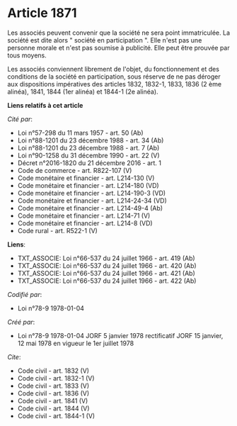 # Article 1871

Les associés peuvent convenir que la société ne sera point immatriculée. La société est dite alors " société en participation
". Elle n'est pas une personne morale et n'est pas soumise à publicité. Elle peut être prouvée par tous moyens. 

Les associés conviennent librement de l'objet, du fonctionnement et des conditions de la société en participation, sous
réserve de ne pas déroger aux dispositions impératives des articles 1832, 1832-1, 1833, 1836 (2 ème alinéa), 1841, 1844 (1er
alinéa) et 1844-1 (2e alinéa).

**Liens relatifs à cet article**

_Cité par_:

  - Loi n°57-298 du 11 mars 1957 - art. 50 (Ab)
  - Loi n°88-1201 du 23 décembre 1988 - art. 34 (Ab)
  - Loi n°88-1201 du 23 décembre 1988 - art. 7 (Ab)
  - Loi n°90-1258 du 31 décembre 1990 - art. 22 (V)
  - Décret n°2016-1820 du 21 décembre 2016 - art. 1
  - Code de commerce - art. R822-107 (V)
  - Code monétaire et financier - art. L214-130 (V)
  - Code monétaire et financier - art. L214-180 (VD)
  - Code monétaire et financier - art. L214-190-3 (VD)
  - Code monétaire et financier - art. L214-24-34 (VD)
  - Code monétaire et financier - art. L214-49-4 (Ab)
  - Code monétaire et financier - art. L214-71 (V)
  - Code monétaire et financier - art. L214-8 (VD)
  - Code rural - art. R522-1 (V)

**Liens**:

  - TXT_ASSOCIE: Loi n°66-537 du 24 juillet 1966 - art. 419 (Ab)
  - TXT_ASSOCIE: Loi n°66-537 du 24 juillet 1966 - art. 420 (Ab)
  - TXT_ASSOCIE: Loi n°66-537 du 24 juillet 1966 - art. 421 (Ab)
  - TXT_ASSOCIE: Loi n°66-537 du 24 juillet 1966 - art. 422 (Ab)

_Codifié par_:

  - Loi n°78-9 1978-01-04

_Créé par_:

  - Loi n°78-9 1978-01-04 JORF 5 janvier 1978 rectificatif JORF 15 janvier, 12 mai 1978 en vigueur le 1er juillet 1978

_Cite_:

  - Code civil - art. 1832 (V)
  - Code civil - art. 1832-1 (V)
  - Code civil - art. 1833 (V)
  - Code civil - art. 1836 (V)
  - Code civil - art. 1841 (V)
  - Code civil - art. 1844 (V)
  - Code civil - art. 1844-1 (V)
